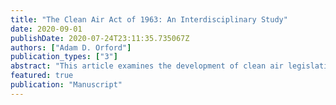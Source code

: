 ```yaml
---
title: "The Clean Air Act of 1963: An Interdisciplinary Study"
date: 2020-09-01
publishDate: 2020-07-24T23:11:35.735067Z
authors: ["Adam D. Orford"]
publication_types: ["3"]
abstract: "This article examines the development of clean air legislation in the United States from the end of World War II to the enactment of the Clean Air Act of 1963."
featured: true
publication: "Manuscript"
---
```


